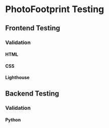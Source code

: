 # PhotoFootprint Testing

## Frontend Testing

### Validation

#### HTML

#### CSS

#### Lighthouse

## Backend Testing

### Validation

#### Python
